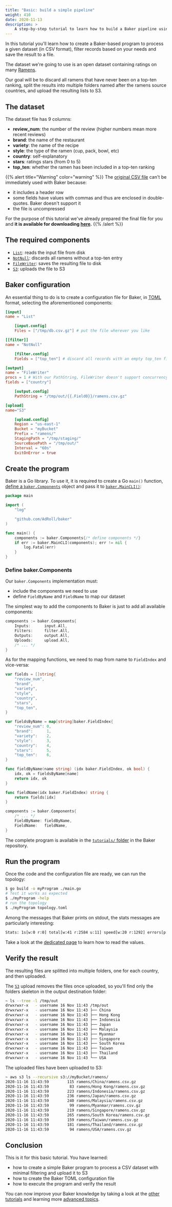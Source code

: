 ```yaml
---
title: "Basic: build a simple pipeline"
weight: 410
date: 2020-11-13
description: >
    A step-by-step tutorial to learn how to build a Baker pipeline using the included components
---
```

In this tutorial you'll learn how to create a Baker-based program to process a given dataset
(in CSV format), filter records based on your needs and save the result to a file.

The dataset we're going to use is an open dataset containing ratings on many
[Ramens](https://www.kaggle.com/residentmario/ramen-ratings).

Our goal will be to discard all ramens that have never been on a top-ten ranking, split the
results into multiple folders named after the ramens source countries, and upload the
resulting lists to S3.

## The dataset

The dataset file has 9 columns:

* **review_num**: the number of the review (higher numbers mean more recent reviews)
* **brand**: the name of the restaurant
* **variety**: the name of the recipe
* **style**: the type of the ramen (cup, pack, bowl, etc)
* **country**: self-explanatory
* **stars**: ratings stars (from 0 to 5)
* **top_ten**: whether the ramen has been included in a top-ten ranking

{{% alert title="Warning" color="warning" %}}
The [original CSV file](https://www.kaggle.com/residentmario/ramen-ratings) can't be immediately
used with Baker because:

* it includes a header row
* some fields have values with commas and thus are enclosed in double-quotes. Baker doesn't support it
* the file is uncompressed

For the purpose of this tutorial we've already prepared the final file for you and **it is
available for downloading [here](/tutorial-base-dataset.csv.gz).**
{{% /alert %}}

## The required components

* [`List`](/docs/components/inputs/list/): reads the input file from disk
* [`NotNull`](/docs/components/filters/notnull/): discards all ramens without a top-ten entry
* [`FileWriter`](/docs/components/outputs/filewriter/): saves the resulting file to disk
* [`S3`](/docs/components/uploads/s3/): uploads the file to S3

## Baker configuration

An essential thing to do is to create a configuration file for Baker, in
[TOML](https://github.com/toml-lang/toml) format, selecting the aforementioned components:

```toml
[input]
name = "List"

    [input.config]
    Files = ["/tmp/db.csv.gz"] # put the file wherever you like

[[filter]]
name = "NotNull"

    [filter.config]
    Fields = ["top_ten"] # discard all records with an empty top_ten field

[output]
name = "FileWriter"
procs = 1 # With our PathString, FileWriter doesn't support concurrency
fields = ["country"]

    [output.config]
    PathString = "/tmp/out/{{.Field0}}/ramens.csv.gz"

[upload]
name="S3"

    [upload.config]
    Region = "us-east-1"
    Bucket = "myBucket"
    Prefix = "ramens/"
    StagingPath = "/tmp/staging/"
    SourceBasePath = "/tmp/out/"
    Interval = "60s"
    ExitOnError = true
```

## Create the program

Baker is a Go library. To use it, it is required to create a Go `main()` function,
[define a `baker.Components`](/docs/how-tos/baker_components/) object and pass it to
[`baker.MainCLI()`](https://pkg.go.dev/github.com/AdRoll/baker#MainCLI):

```go
package main

import (
	"log"

    "github.com/AdRoll/baker"
)

func main() {
    components := baker.Components{/* define components */}
    if err := baker.MainCLI(components); err != nil {
		log.Fatal(err)
	}
}
```

### Define baker.Components

Our `baker.Components` implementation must:

* include the components we need to use
* define `FieldByName` and `FieldName` to map our dataset

The simplest way to add the components to Baker is just to add all available components:

```go
components := baker.Components{
    Inputs:      input.All,
    Filters:     filter.All,
    Outputs:     output.All,
    Uploads:     upload.All,
    /* ... */
}
```

As for the mapping functions, we need to map from name to `FieldIndex` and vice-versa:

```go
var fields = []string{
	"review_num",
	"brand",
	"variety",
	"style",
	"country",
	"stars",
	"top_ten",
}

var fieldsByName = map[string]baker.FieldIndex{
	"review_num": 0,
	"brand":      1,
	"variety":    2,
	"style":      3,
	"country":    4,
	"stars":      5,
	"top_ten":    6,
}

func fieldByName(name string) (idx baker.FieldIndex, ok bool) {
	idx, ok = fieldsByName[name]
	return idx, ok
}

func fieldName(idx baker.FieldIndex) string {
	return fields[idx]
}

components := baker.Components{
    /* ... */
    FieldByName: fieldByName,
    FieldName:   fieldName,
}
```

The complete program is available in the
[`tutorials/` folder](https://github.com/AdRoll/baker/blob/main/tutorials/basic/main.go) in
the Baker repository.

## Run the program

Once the code and the configuration file are ready, we can run the topology:

```sh
$ go build -o myProgram ./main.go 
# Test it works as expected
$ ./myProgram -help
# run the topology
$ ./myProgram topology.toml
```

Among the messages that Baker prints on stdout, the stats messages are particularly interesting:

```sh
Stats: 1s[w:0 r:0] total[w:41 r:2584 u:11] speed[w:20 r:1292] errors[p:0 i:0 f:2543 o:0 u:0]
```

Take a look at the [dedicated page](/docs/how-tos/read_stats/) to learn how to read the values.

## Verify the result

The resulting files are splitted into multiple folders, one for each country, and then uploaded.

The [`S3`](/docs/components/uploads/s3/) upload removes the files once uploaded, so you'll find
only the folders skeleton in the output destination folder:

```sh
~ ls --tree -l /tmp/out
drwxrwxr-x   - username 16 Nov 11:43 /tmp/out
drwxrwxr-x   - username 16 Nov 11:43 ├── China
drwxrwxr-x   - username 16 Nov 11:43 ├── Hong Kong
drwxrwxr-x   - username 16 Nov 11:43 ├── Indonesia
drwxrwxr-x   - username 16 Nov 11:43 ├── Japan
drwxrwxr-x   - username 16 Nov 11:43 ├── Malaysia
drwxrwxr-x   - username 16 Nov 11:43 ├── Myanmar
drwxrwxr-x   - username 16 Nov 11:43 ├── Singapore
drwxrwxr-x   - username 16 Nov 11:43 ├── South Korea
drwxrwxr-x   - username 16 Nov 11:43 ├── Taiwan
drwxrwxr-x   - username 16 Nov 11:43 ├── Thailand
drwxrwxr-x   - username 16 Nov 11:43 └── USA
```

The uploaded files have been uploaded to S3:

```sh
~ aws s3 ls --recursive s3://myBucket/ramens/
2020-11-16 11:43:59        115 ramens/China/ramens.csv.gz
2020-11-16 11:43:59         83 ramens/Hong Kong/ramens.csv.gz
2020-11-16 11:43:59        223 ramens/Indonesia/ramens.csv.gz
2020-11-16 11:43:59        236 ramens/Japan/ramens.csv.gz
2020-11-16 11:43:59        240 ramens/Malaysia/ramens.csv.gz
2020-11-16 11:43:59         99 ramens/Myanmar/ramens.csv.gz
2020-11-16 11:43:59        219 ramens/Singapore/ramens.csv.gz
2020-11-16 11:43:59        265 ramens/South Korea/ramens.csv.gz
2020-11-16 11:43:59        159 ramens/Taiwan/ramens.csv.gz
2020-11-16 11:43:59        181 ramens/Thailand/ramens.csv.gz
2020-11-16 11:43:59         94 ramens/USA/ramens.csv.gz
```

## Conclusion

This is it for this basic tutorial. You have learned:

* how to create a simple Baker program to process a CSV dataset with minimal filtering and upload it to S3
* how to create the Baker TOML configuration file
* how to execute the program and verify the result

You can now improve your Baker knowledge by taking a look at the [other tutorials](/docs/tutorials/)
and learning more [advanced topics](/docs/how-tos/).
